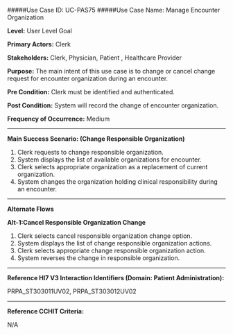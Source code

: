 #####Use Case ID: UC-PAS75
#####Use Case Name: Manage Encounter Organization

**Level:**                     User Level Goal

**Primary Actors:**            Clerk

**Stakeholders:**              Clerk, Physician, Patient , Healthcare Provider

**Purpose:**                   The main intent of this use case is to change or cancel change request for encounter organization during an encounter.

**Pre Condition:**             Clerk must be identified and authenticated.

**Post Condition:**            System will record the change of encounter organization.

**Frequency of Occurrence:**   Medium
__________________________________________________________
**Main Success Scenario: (Change Responsible Organization)**

1. Clerk requests to change responsible organization.
2. System displays the list of available organizations for encounter.
3. Clerk selects appropriate organization as a replacement of current organization.
4. System changes the organization holding clinical responsibility during an encounter.

_______________________________________________________________________________
**Alternate Flows** 

**Alt-1:Cancel Responsible Organization Change**

1. Clerk selects cancel responsible organization change option.
2. System displays the list of change responsible organization actions.
3. Clerk selects appropriate change responsible organization action.
4. System reverses the change in responsible organization.

________________________________________________________________________
**Reference Hl7 V3 Interaction Identifiers (Domain: Patient Administration):**

PRPA_ST303011UV02, PRPA_ST303012UV02
_______________________________________________________________
**Reference CCHIT Criteria:**

N/A
